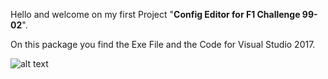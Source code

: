 Hello and welcome on my first Project "<b>Config Editor for F1 Challenge 99-02</b>".

On this package you find the Exe File and the Code for Visual Studio 2017.

![alt text](https://www2.pic-upload.de/img/34189482/Screenshot8.png)
